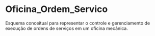 # Oficina_Ordem_Servico
Esquema conceitual para representar o controle e gerenciamento de execução de ordens de serviços em um oficina mecânica.
